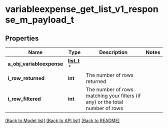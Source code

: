# variableexpense_get_list_v1_response_m_payload_t

## Properties
Name | Type | Description | Notes
------------ | ------------- | ------------- | -------------
**a_obj_variableexpense** | [**list_t**](variableexpense_list_element.md) \* |  | 
**i_row_returned** | **int** | The number of rows returned | 
**i_row_filtered** | **int** | The number of rows matching your filters (if any) or the total number of rows | 

[[Back to Model list]](../README.md#documentation-for-models) [[Back to API list]](../README.md#documentation-for-api-endpoints) [[Back to README]](../README.md)


